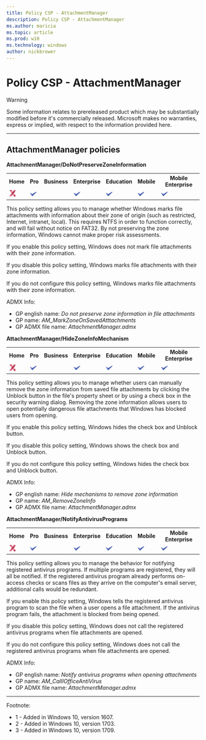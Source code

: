 ```yaml
---
title: Policy CSP - AttachmentManager
description: Policy CSP - AttachmentManager
ms.author: maricia
ms.topic: article
ms.prod: w10
ms.technology: windows
author: nickbrower
---
```


# Policy CSP - AttachmentManager

> [!WARNING]
> Some information relates to prereleased product which may be substantially modified before it's commercially released. Microsoft makes no warranties, express or implied, with respect to the information provided here.

<!--StartPolicies-->
<hr/>

## AttachmentManager policies  

<!--StartPolicy-->
<a href="" id="attachmentmanager-donotpreservezoneinformation"></a>**AttachmentManager/DoNotPreserveZoneInformation**  

<!--StartSKU-->
<table>
<tr>
	<th>Home</th>
	<th>Pro</th>
	<th>Business</th>
	<th>Enterprise</th>
	<th>Education</th>
	<th>Mobile</th>
	<th>Mobile Enterprise</th>
</tr>
<tr>
	<td><img src="images/crossmark.png" alt="cross mark" /></td>
	<td><img src="images/checkmark.png" alt="check mark" /></td>
	<td></td>
	<td><img src="images/checkmark.png" alt="check mark" /></td>
	<td><img src="images/checkmark.png" alt="check mark" /></td>
	<td><img src="images/checkmark.png" alt="check mark" /></td>
	<td><img src="images/checkmark.png" alt="check mark" /></td>
</tr>
</table>

<!--EndSKU-->
<!--StartDescription-->
This policy setting allows you to manage whether Windows marks file attachments with information about their zone of origin (such as restricted, Internet, intranet, local). This requires NTFS in order to function correctly, and will fail without notice on FAT32. By not preserving the zone information, Windows cannot make proper risk assessments.

If you enable this policy setting, Windows does not mark file attachments with their zone information.

If you disable this policy setting, Windows marks file attachments with their zone information.

If you do not configure this policy setting, Windows marks file attachments with their zone information.

<!--EndDescription-->
<!--StartADMX-->
ADMX Info:  
-   GP english name: *Do not preserve zone information in file attachments*
-   GP name: *AM_MarkZoneOnSavedAtttachments*
-   GP ADMX file name: *AttachmentManager.admx*

<!--EndADMX-->
<!--EndPolicy-->
<!--StartPolicy-->
<a href="" id="attachmentmanager-hidezoneinfomechanism"></a>**AttachmentManager/HideZoneInfoMechanism**  

<!--StartSKU-->
<table>
<tr>
	<th>Home</th>
	<th>Pro</th>
	<th>Business</th>
	<th>Enterprise</th>
	<th>Education</th>
	<th>Mobile</th>
	<th>Mobile Enterprise</th>
</tr>
<tr>
	<td><img src="images/crossmark.png" alt="cross mark" /></td>
	<td><img src="images/checkmark.png" alt="check mark" /></td>
	<td></td>
	<td><img src="images/checkmark.png" alt="check mark" /></td>
	<td><img src="images/checkmark.png" alt="check mark" /></td>
	<td><img src="images/checkmark.png" alt="check mark" /></td>
	<td><img src="images/checkmark.png" alt="check mark" /></td>
</tr>
</table>

<!--EndSKU-->
<!--StartDescription-->
This policy setting allows you to manage whether users can manually remove the zone information from saved file attachments by clicking the Unblock button in the file's property sheet or by using a check box in the security warning dialog. Removing the zone information allows users to open potentially dangerous file attachments that Windows has blocked users from opening.

If you enable this policy setting, Windows hides the check box and Unblock button.

If you disable this policy setting, Windows shows the check box and Unblock button.

If you do not configure this policy setting, Windows hides the check box and Unblock button.

<!--EndDescription-->
<!--StartADMX-->
ADMX Info:  
-   GP english name: *Hide mechanisms to remove zone information*
-   GP name: *AM_RemoveZoneInfo*
-   GP ADMX file name: *AttachmentManager.admx*

<!--EndADMX-->
<!--EndPolicy-->
<!--StartPolicy-->
<a href="" id="attachmentmanager-notifyantivirusprograms"></a>**AttachmentManager/NotifyAntivirusPrograms**  

<!--StartSKU-->
<table>
<tr>
	<th>Home</th>
	<th>Pro</th>
	<th>Business</th>
	<th>Enterprise</th>
	<th>Education</th>
	<th>Mobile</th>
	<th>Mobile Enterprise</th>
</tr>
<tr>
	<td><img src="images/crossmark.png" alt="cross mark" /></td>
	<td><img src="images/checkmark.png" alt="check mark" /></td>
	<td></td>
	<td><img src="images/checkmark.png" alt="check mark" /></td>
	<td><img src="images/checkmark.png" alt="check mark" /></td>
	<td><img src="images/checkmark.png" alt="check mark" /></td>
	<td><img src="images/checkmark.png" alt="check mark" /></td>
</tr>
</table>

<!--EndSKU-->
<!--StartDescription-->
This policy setting allows you to manage the behavior for notifying registered antivirus programs. If multiple programs are registered, they will all be notified. If the registered antivirus program already performs on-access checks or scans files as they arrive on the computer's email server, additional calls would be redundant.

If you enable this policy setting, Windows tells the registered antivirus program to scan the file when a user opens a file attachment. If the antivirus program fails, the attachment is blocked from being opened.

If you disable this policy setting, Windows does not call the registered antivirus programs when file attachments are opened.

If you do not configure this policy setting, Windows does not call the registered antivirus programs when file attachments are opened.

<!--EndDescription-->
<!--StartADMX-->
ADMX Info:  
-   GP english name: *Notify antivirus programs when opening attachments*
-   GP name: *AM_CallIOfficeAntiVirus*
-   GP ADMX file name: *AttachmentManager.admx*

<!--EndADMX-->
<!--EndPolicy-->
<hr/>

Footnote:

-   1 - Added in Windows 10, version 1607.
-   2 - Added in Windows 10, version 1703.
-   3 - Added in Windows 10, version 1709.

<!--EndPolicies-->

